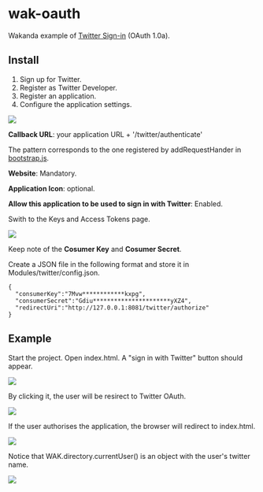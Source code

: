 wak-oauth
=========

Wakanda example of [Twitter Sign-in](https://dev.twitter.com/web/sign-in) (OAuth 1.0a).

Install
-------
1. Sign up for Twitter.
2. Register as Twitter Developer.
3. Register an application.
4. Configure the application settings.

![](https://github.com/miyako/wak-oauth/blob/master/images/1.png)

**Callback URL**: your application URL + '/twitter/authenticate'

The pattern corresponds to the one registered by addRequestHander in [bootstrap.js](https://github.com/miyako/wak-oauth/blob/master/SAMPLE/SAMPLE/bootstrap.js).

**Website**: Mandatory.

**Application Icon**: optional.

**Allow this application to be used to sign in with Twitter**: Enabled. 

Swith to the Keys and Access Tokens page.

![](https://github.com/miyako/wak-oauth/blob/master/images/2.png)

Keep note of the **Cosumer Key** and **Cosumer Secret**.

Create a JSON file in the following format and store it in Modules/twitter/config.json.

```JS
{
  "consumerKey":"7Mvw************kxpg",
  "consumerSecret":"Gdiu**********************yXZ4",
  "redirectUri":"http://127.0.0.1:8081/twitter/authorize"
}
```
Example
-------
Start the project. Open index.html. A "sign in with Twitter" button should appear.

![](https://github.com/miyako/wak-oauth/blob/master/images/6.png)

By clicking it, the user will be resirect to Twitter OAuth.

![](https://github.com/miyako/wak-oauth/blob/master/images/3.png)

If the user authorises the application, the browser will redirect to index.html.

![](https://github.com/miyako/wak-oauth/blob/master/images/4.png)

Notice that WAK.directory.currentUser() is an object with the user's twitter name.

![](https://github.com/miyako/wak-oauth/blob/master/images/5.png)
